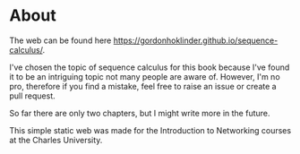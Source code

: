 # About

The web can be found here https://gordonhoklinder.github.io/sequence-calculus/.

I've chosen the topic of sequence calculus for this book because I've found it to be an intriguing topic not many people are aware of.
However, I'm no pro, therefore if you find a mistake, feel free to raise an issue or create a pull request.

So far there are only two chapters, but I might write more in the future.

This simple static web was made for the Introduction to Networking courses at the Charles University.

